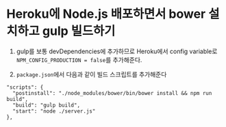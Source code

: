 # Heroku에 Node.js 배포하면서 bower 설치하고 gulp 빌드하기

1. gulp를 보통 devDependencies에 추가하므로 Heroku에서 config variable로 `NPM_CONFIG_PRODUCTION = false`를 추가해준다.

2. `package.json`에서 다음과 같이 빌드 스크립트를 추가해준다

```
"scripts": {
  "postinstall": "./node_modules/bower/bin/bower install && npm run build",
  "build": "gulp build",
  "start": "node ./server.js"
},
```
